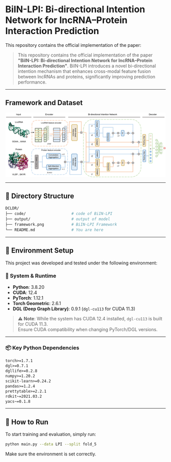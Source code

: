 # BiIN-LPI: Bi-directional Intention Network for lncRNA–Protein Interaction Prediction

This repository contains the official implementation of the paper:

> This repository contains the official implementation of the paper **"BiIN-LPI: Bi-directional Intention Network for lncRNA–Protein Interaction Prediction"**.
> BiIN-LPI introduces a novel bi-directional intention mechanism that enhances cross-modal feature fusion between lncRNAs and proteins, significantly improving prediction performance.

---

## Framework and Dataset
<p align="center">
  <img src="framework.png" alt="BiIN-LPI Framework" width="650">
</p>

---

## 📁 Directory Structure

```bash
DCLDR/
├── code/                    # code of BiIN-LPI
├── output/                  # output of model
├── framework.png            # BiIN-LPI Framework
└── README.md                # You are here
```

---

## 📁 Environment Setup

This project was developed and tested under the following environment:

### 🔧 System & Runtime

- **Python**: 3.8.20  
- **CUDA**: 12.4  
- **PyTorch**: 1.12.1  
- **Torch Geometric**: 2.6.1  
- **DGL (Deep Graph Library)**: 0.9.1 (`dgl-cu113` for CUDA 11.3)

> ⚠️ **Note**: While the system has CUDA 12.4 installed, `dgl-cu113` is built for CUDA 11.3.  
> Ensure CUDA compatibility when changing PyTorch/DGL versions.

---

### 📦 Key Python Dependencies

```
torch>=1.7.1
dgl>=0.7.1
dgllife>=0.2.8
numpy>=1.20.2
scikit-learn>=0.24.2
pandas>=1.2.4
prettytable>=2.2.1
rdkit~=2021.03.2
yacs~=0.1.8
```


---

## 🧪 How to Run

To start training and evaluation, simply run:

```bash
python main.py --data LPI --split fold_5
```

Make sure the environment is set correctly.







